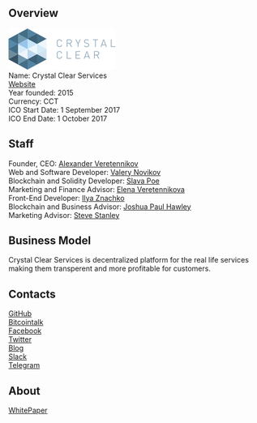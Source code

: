 ## Overview
![ logo](../projects/logo/crystal.png)  
Name: Crystal Clear Services    
[Website](http://ccstoken.com/)  
Year founded: 2015    
Currency: CCT   
ICO Start Date: 1 September 2017   
ICO End Date: 1 October 2017  
## Staff
Founder, CEO: [Alexander Veretennikov](../people/alexander_veretennikov.md)  
Web and Software Developer: [Valery Novikov](../people/valery_novikov.md)  
Blockchain and Solidity Developer: [Slava Poe](../people/slava_poe.md)  
Marketing and Finance Advisor: [Elena Veretennikova](../people/elena_veretennikova.md)  
Front-End Developer: [Ilya Znachko](../people/ilya_znachko.md)  
Blockchain and Business Advisor: [Joshua Paul Hawley](../people/joshua_hawley.md)  
Marketing Advisor: [Steve Stanley](../people/steve_stanley.md)   
## Business Model
Crystal Clear Services is decentralized platform for the real life services making them transperent and more profitable for customers.
## Contacts
[GitHub](https://github.com/CrystalClearS)  
[Bitcointalk](https://bitcointalk.org/index.php?topic=2046788.0)  
[Facebook](https://www.facebook.com/CCSer/)   
[Twitter](https://twitter.com/CCS_Crystal)   
[Blog](https://steemit.com/@crysser)    
[Slack](https://crystalclears.slack.com/join/shared_invite/MjI3MDQ2MTM4NDU0LTE1MDI3MDA5ODUtMWQyMDFkZmFjZQ)  
[Telegram](https://t.me/CrystalClearICO)  
## About
[WhitePaper](http://develop.ccstoken.com/wp-content/uploads/2017/08/CCT_WP.pdf)
